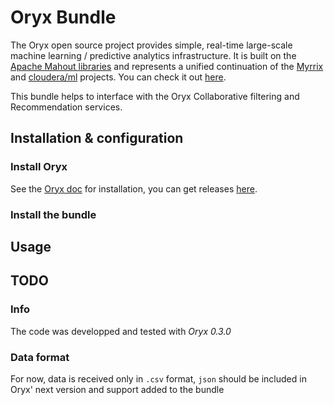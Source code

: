 Oryx Bundle
=======

The Oryx open source project provides simple, real-time large-scale machine learning / predictive analytics infrastructure. It is built on the [Apache Mahout libraries](http://mahout.apache.org/) and represents a unified continuation of the [Myrrix](http://myrrix.com) and
[cloudera/ml](https://github.com/cloudera/ml) projects. You can check it out [here](https://github.com/cloudera/oryx).

This bundle helps to interface with the Oryx Collaborative filtering and Recommendation services. 

Installation & configuration
----------------------

### Install Oryx

See the [Oryx doc](https://github.com/cloudera/oryx/wiki/Installation) for installation, you can get releases [here](https://github.com/cloudera/oryx/releases).

### Install the bundle


Usage
-----


TODO
-----

### Info
The code was developped and tested with *Oryx 0.3.0*

### Data format
For now, data is received only in `.csv` format, `json` should be included in Oryx' next version and support added to the bundle

